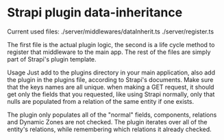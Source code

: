 # Strapi plugin data-inheritance

Current used files:
./server/middlewares/dataInherit.ts
./server/register.ts

The first file is the actual plugin logic, the second is a life cycle method to register that middleware to the main app.
The rest of the files are simply part of Strapi's plugin template.

Usage
Just add to the plugins directory in your main application, also add the plugin in the plugins file, according to Strapi's documents.
Make sure that the keys names are all unique.
when making a GET request, it should get only the fields that you requested, like using Strapi normally, only that nulls are populated from a relation of the same entity if one exists.

The plugin only populates all of the "normal" fields, components, relations and Dynamic Zones are not checked.
The plugin iterates over all of the entity's relations, while remembering which relations it already checked.
